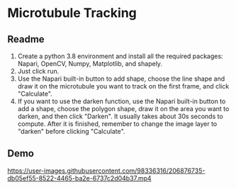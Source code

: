 # Microtubule Tracking
## Readme
1. Create a python 3.8 environment and install all the required packages: Napari, OpenCV, Numpy, Matplotlib, and shapely.
2. Just click run.
3. Use the Napari built-in button to add shape, choose the line shape and draw it on the microtubule you want to track on the first frame, and click "Calculate".
4. If you want to use the darken function, use the Napari built-in button to add a shape, choose the polygon shape, draw it on the area you want to darken, and then click "Darken". It usually takes about 30s seconds to compute. After it is finished, remember to change the image layer to "darken" before clicking "Calculate".

## Demo


https://user-images.githubusercontent.com/98336316/206876735-db05ef55-8522-4465-ba2e-6737c2d04b37.mp4
